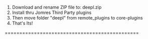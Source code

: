 
1. Download and rename ZIP file to: deepl.zip
2. Install thru Jomres Third Party plugins
3. Then move folder "deepl" from remote_plugins to core-plugins
4. That's Its!

==============================================
